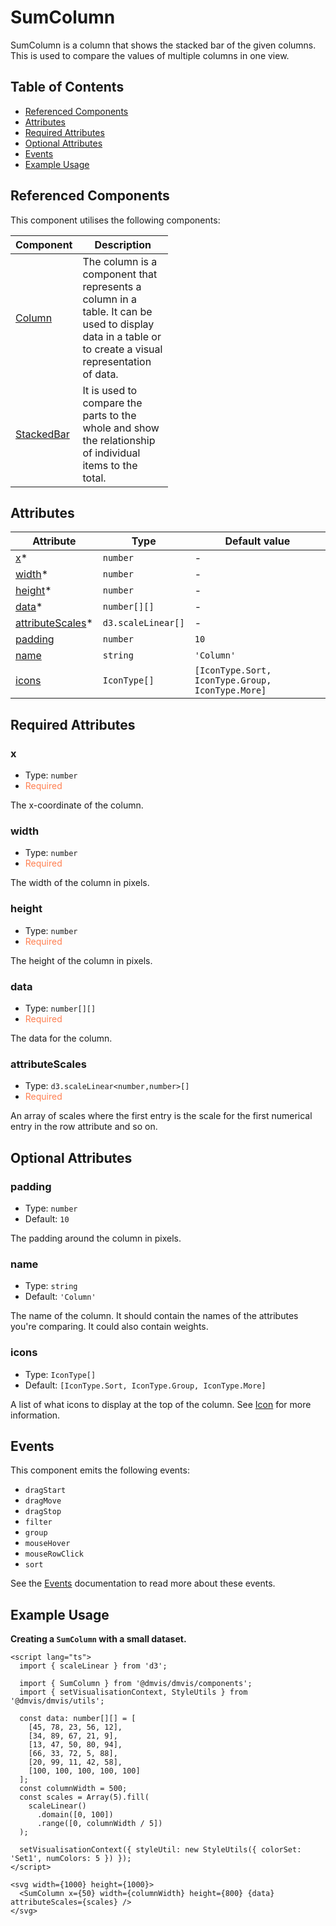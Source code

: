 # SumColumn

SumColumn is a column that shows the stacked bar of the given columns. This is used to compare the values of multiple columns in one view.

## Table of Contents

- [Referenced Components](#referenced-components)
- [Attributes](#attributes)
- [Required Attributes](#required-attributes)
- [Optional Attributes](#optional-attributes)
- [Events](#events)
- [Example Usage](#example-usage)

## Referenced Components

This component utilises the following components:

<table style="width: 50%">
  <thead>
    <tr>
      <th style="width: 20%;">Component</th>
      <th style="width: 80%;">Description</th>
    </tr>
  </thead>
  <tbody>
    <tr>
      <td><a href="#/components/Column.md">Column</a></td>
      <td>The column is a component that represents a column in a table. It can be used to display data in a table or to create a visual representation of data.</td>
    </tr>
    <tr>
      <td><a href="#/components/StackedBar.md">StackedBar</a></td>
      <td>It is used to compare the parts to the whole and show the relationship of individual items to the total.</td>
    </tr>
  </tbody>
</table>

## Attributes

<table>
  <thead>
    <tr>
      <th>Attribute</th>
      <th>Type</th>
      <th>Default value</th>
    </tr>
  </thead>
  <tbody>
    <tr>
      <td><a href="#/columns/SumColumn?id=x">x</a>*</td>
      <td><code>number</code></td>
      <td>-</td>
    </tr>
    <tr>
      <td><a href="#/columns/SumColumn?id=width">width</a>*</td>
      <td><code>number</code></td>
      <td>-</td>
    </tr>
    <tr>
      <td><a href="#/columns/SumColumn?id=height">height</a>*</td>
      <td><code>number</code></td>
      <td>-</td>
    </tr>
    <tr>
      <td><a href="#/columns/SumColumn?id=data">data</a>*</td>
      <td><code>number[][]</code></td>
      <td>-</td>
    </tr>
    <tr>
      <td><a href="#/columns/SumColumn?id=attributeScales">attributeScales</a>*</td>
      <td><code>d3.scaleLinear<number,number>[]</code></td>
      <td>-</td>
    </tr>
    <tr>
      <td><a href="#/columns/SumColumn?id=padding">padding</a></td>
      <td><code>number</code></td>
      <td><code>10</code></td>
    </tr>
    <tr>
      <td><a href="#/columns/SumColumn?id=name">name</a></td>
      <td><code>string</code></td>
      <td><code>'Column'</code></td>
    </tr>
    <tr>
      <td><a href="#/columns/SumColumn?id=icons">icons</a></td>
      <td><code>IconType[]</code></td>
      <td><code>[IconType.Sort, IconType.Group, IconType.More]</code></td>
    </tr>
  </tbody>
</table>

## Required Attributes

### x

- Type: `number`
- <span style="color: coral;">Required</span>

The x-coordinate of the column.

### width

- Type: `number`
- <span style="color: coral;">Required</span>

The width of the column in pixels.

### height

- Type: `number`
- <span style="color: coral;">Required</span>

The height of the column in pixels.

### data

- Type: `number[][]`
- <span style="color: coral;">Required</span>

The data for the column.

### attributeScales

- Type: `d3.scaleLinear<number,number>[]`
- <span style="color: coral;">Required</span>

An array of scales where the first entry is the scale for the first numerical entry in the row attribute and so on.

## Optional Attributes

### padding

- Type: `number`
- Default: `10`

The padding around the column in pixels.

### name

- Type: `string`
- Default: `'Column'`

The name of the column. It should contain the names of the attributes you're comparing. It could also contain weights.

### icons

- Type: `IconType[]`
- Default: `[IconType.Sort, IconType.Group, IconType.More]`

A list of what icons to display at the top of the column. See [Icon](../components/Icon.md) for more information.

## Events

This component emits the following events:

- `dragStart`
- `dragMove`
- `dragStop`
- `filter`
- `group`
- `mouseHover`
- `mouseRowClick`
- `sort`

See the [Events](../utils/Events.md) documentation to read more about these events.

## Example Usage

<b>Creating a `SumColumn` with a small dataset.</b>

```svelte
<script lang="ts">
  import { scaleLinear } from 'd3';

  import { SumColumn } from '@dmvis/dmvis/components';
  import { setVisualisationContext, StyleUtils } from '@dmvis/dmvis/utils';

  const data: number[][] = [
    [45, 78, 23, 56, 12],
    [34, 89, 67, 21, 9],
    [13, 47, 50, 80, 94],
    [66, 33, 72, 5, 88],
    [20, 99, 11, 42, 58],
    [100, 100, 100, 100, 100]
  ];
  const columnWidth = 500;
  const scales = Array(5).fill(
    scaleLinear()
      .domain([0, 100])
      .range([0, columnWidth / 5])
  );

  setVisualisationContext({ styleUtil: new StyleUtils({ colorSet: 'Set1', numColors: 5 }) });
</script>

<svg width={1000} height={1000}>
  <SumColumn x={50} width={columnWidth} height={800} {data} attributeScales={scales} />
</svg>
```
